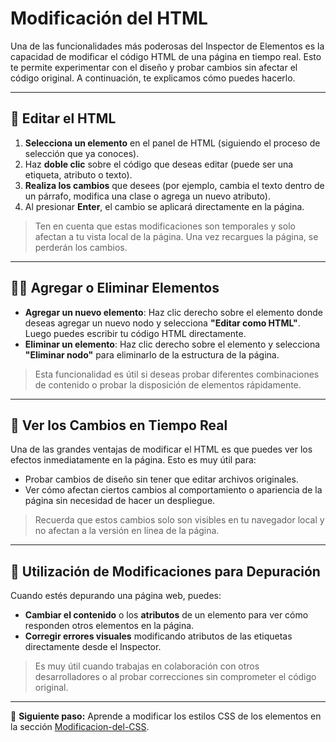 # Modificación del HTML

Una de las funcionalidades más poderosas del Inspector de Elementos es la capacidad de modificar el código HTML de una página en tiempo real. Esto te permite experimentar con el diseño y probar cambios sin afectar el código original. A continuación, te explicamos cómo puedes hacerlo.

---

## 📝 Editar el HTML

1. **Selecciona un elemento** en el panel de HTML (siguiendo el proceso de selección que ya conoces).
2. Haz **doble clic** sobre el código que deseas editar (puede ser una etiqueta, atributo o texto).
3. **Realiza los cambios** que desees (por ejemplo, cambia el texto dentro de un párrafo, modifica una clase o agrega un nuevo atributo).
4. Al presionar **Enter**, el cambio se aplicará directamente en la página.

> Ten en cuenta que estas modificaciones son temporales y solo afectan a tu vista local de la página. Una vez recargues la página, se perderán los cambios.

---

## 🧑‍💻 Agregar o Eliminar Elementos

- **Agregar un nuevo elemento**: Haz clic derecho sobre el elemento donde deseas agregar un nuevo nodo y selecciona **"Editar como HTML"**. Luego puedes escribir tu código HTML directamente.
- **Eliminar un elemento**: Haz clic derecho sobre el elemento y selecciona **"Eliminar nodo"** para eliminarlo de la estructura de la página.

> Esta funcionalidad es útil si deseas probar diferentes combinaciones de contenido o probar la disposición de elementos rápidamente.

---

## 🔄 Ver los Cambios en Tiempo Real

Una de las grandes ventajas de modificar el HTML es que puedes ver los efectos inmediatamente en la página. Esto es muy útil para:

- Probar cambios de diseño sin tener que editar archivos originales.
- Ver cómo afectan ciertos cambios al comportamiento o apariencia de la página sin necesidad de hacer un despliegue.

> Recuerda que estos cambios solo son visibles en tu navegador local y no afectan a la versión en línea de la página.

---

## 🚀 Utilización de Modificaciones para Depuración

Cuando estés depurando una página web, puedes:

- **Cambiar el contenido** o los **atributos** de un elemento para ver cómo responden otros elementos en la página.
- **Corregir errores visuales** modificando atributos de las etiquetas directamente desde el Inspector.

> Es muy útil cuando trabajas en colaboración con otros desarrolladores o al probar correcciones sin comprometer el código original.

---

🎯 **Siguiente paso:** Aprende a modificar los estilos CSS de los elementos en la sección [Modificacion-del-CSS](../../modificacion-del-css/Modificacion-del-CSS.md).
